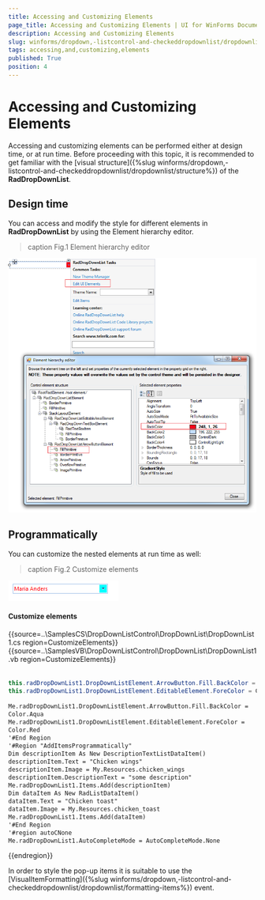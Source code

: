 ```yaml
---
title: Accessing and Customizing Elements
page_title: Accessing and Customizing Elements | UI for WinForms Documentation
description: Accessing and Customizing Elements
slug: winforms/dropdown,-listcontrol-and-checkeddropdownlist/dropdownlist/accessing-and-customizing-elements
tags: accessing,and,customizing,elements
published: True
position: 4
---
```


# Accessing and Customizing Elements
 
Accessing and customizing elements can be performed either at design time, or at run time. Before proceeding with this topic, it is recommended to get familiar with the [visual structure]({%slug winforms/dropdown,-listcontrol-and-checkeddropdownlist/dropdownlist/structure%}) of the __RadDropDownList__.
      

## Design time

You can access and modify the style for different elements in __RadDropDownList__ by using the Element hierarchy editor.
>caption Fig.1 Element hierarchy editor

![dropdown-and-listcontrol-dropdownlist-accessing-and-customizing-elements 001](images/dropdown-and-listcontrol-dropdownlist-accessing-and-customizing-elements001.png)

## Programmatically

You can customize the nested elements at run time as well:
>caption Fig.2 Customize elements

![dropdown-and-listcontrol-dropdownlist-accessing-and-customizing-elements 002](images/dropdown-and-listcontrol-dropdownlist-accessing-and-customizing-elements002.png)

#### Customize elements 

{{source=..\SamplesCS\DropDownListControl\DropDownList\DropDownList1.cs region=CustomizeElements}} 
{{source=..\SamplesVB\DropDownListControl\DropDownList\DropDownList1.vb region=CustomizeElements}} 

````C#
            
this.radDropDownList1.DropDownListElement.ArrowButton.Fill.BackColor = Color.Aqua;
this.radDropDownList1.DropDownListElement.EditableElement.ForeColor = Color.Red;

````
````VB.NET
Me.radDropDownList1.DropDownListElement.ArrowButton.Fill.BackColor = Color.Aqua
Me.radDropDownList1.DropDownListElement.EditableElement.ForeColor = Color.Red
'#End Region
'#Region "AddItemsProgrammatically"
Dim descriptionItem As New DescriptionTextListDataItem()
descriptionItem.Text = "Chicken wings"
descriptionItem.Image = My.Resources.chicken_wings
descriptionItem.DescriptionText = "some description"
Me.radDropDownList1.Items.Add(descriptionItem)
Dim dataItem As New RadListDataItem()
dataItem.Text = "Chicken toast"
dataItem.Image = My.Resources.chicken_toast
Me.radDropDownList1.Items.Add(dataItem)
'#End Region
'#region autoCNone
Me.radDropDownList1.AutoCompleteMode = AutoCompleteMode.None

````

{{endregion}} 
 
In order to style the pop-up items it is suitable to use the [VisualItemFormatting]({%slug winforms/dropdown,-listcontrol-and-checkeddropdownlist/dropdownlist/formatting-items%}) event.
